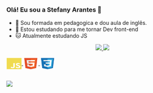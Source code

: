 ### Olá! Eu sou a Stefany Arantes 👋

- 🔭 Sou formada em pedagogica e dou aula de inglês.
- 🌱 Estou estudando para me tornar Dev front-end
- 🐱‍ Atualmente estudando JS
<div align="center">
  <a href="https://github.com/stefanyArantes">
  <img height="180em" src="https://github-readme-stats.vercel.app/api?username=stefanyArantes&show_icons=true&theme=dracula&include_all_commits=true&count_private=true"/>
  <img height="180em" src="https://github-readme-stats.vercel.app/api/top-langs/?username=stefanyArantes&layout=compact&langs_count=7&theme=dracula"/>
</div>

<div style="display: inline_block"><br>
  <img align="center" alt="ste-Js" height="30" width="40" src="https://raw.githubusercontent.com/devicons/devicon/master/icons/javascript/javascript-plain.svg">
   <img align="center" alt="ste-HTML" height="30" width="40" src="https://raw.githubusercontent.com/devicons/devicon/master/icons/html5/html5-original.svg">
   <img align="center" alt="ste-CSS" height="30" width="40" src="https://raw.githubusercontent.com/devicons/devicon/master/icons/css3/css3-original.svg"> </div>
   
   ##
   <div>
   <a href = "mailto:stefanyarantes31@gmail.com"><img src="https://img.shields.io/badge/-Gmail-%23333?style=for-the-badge&logo=gmail&logoColor=white" target="_blank"></a> </div>
